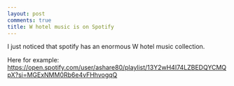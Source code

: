 ```yaml
---
layout: post
comments: true
title: W hotel music is on Spotify
---
```


I just noticed that spotify has an enormous W hotel music collection.

Here for example: https://open.spotify.com/user/ashare80/playlist/13Y2wH4I74LZBEDQYCMQpX?si=MGExNMM0Rb6e4vFHhvogqQ
